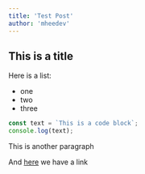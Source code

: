 ```yaml
---
title: 'Test Post'
author: 'mheedev'
---
```


## This is a title

Here is a list:

- one
- two
- three

```js
const text = `This is a code block`;
console.log(text);
```

This is another paragraph

And [here](www.google.com) we have a link
